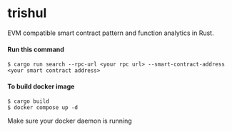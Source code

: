 # trishul
EVM compatible smart contract pattern and function analytics in Rust.

#### Run this command

```
$ cargo run search --rpc-url <your rpc url> --smart-contract-address <your smart contract address>
```

#### To build docker image

```
$ cargo build
$ docker compose up -d
```

Make sure your docker daemon is running
